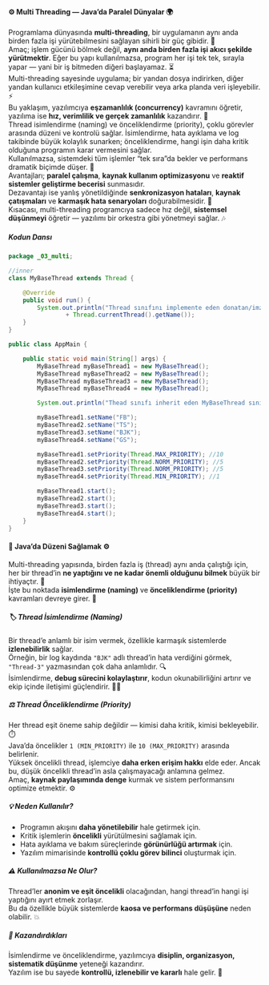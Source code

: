 #### ⚙️ Multi Threading — Java’da Paralel Dünyalar 🌍

Programlama dünyasında **multi-threading**, bir uygulamanın aynı anda birden fazla işi yürütebilmesini sağlayan sihirli bir güç gibidir. 🧠  
Amaç; işlem gücünü bölmek değil, **aynı anda birden fazla işi akıcı şekilde yürütmektir**. Eğer bu yapı kullanılmazsa, program her işi tek tek, sırayla yapar — yani bir iş bitmeden diğeri başlayamaz. ⏳  
Multi-threading sayesinde uygulama; bir yandan dosya indirirken, diğer yandan kullanıcı etkileşimine cevap verebilir veya arka planda veri işleyebilir. ⚡  
Bu yaklaşım, yazılımcıya **eşzamanlılık (concurrency)** kavramını öğretir, yazılıma ise **hız, verimlilik ve gerçek zamanlılık** kazandırır. 🚀  
Thread isimlendirme (naming) ve önceliklendirme (priority), çoklu görevler arasında düzeni ve kontrolü sağlar. İsimlendirme, hata ayıklama ve log takibinde büyük kolaylık sunarken; önceliklendirme, hangi işin daha kritik olduğuna programın karar vermesini sağlar.  
Kullanılmazsa, sistemdeki tüm işlemler “tek sıra”da bekler ve performans dramatik biçimde düşer. 🐢  
Avantajları; **paralel çalışma**, **kaynak kullanım optimizasyonu** ve **reaktif sistemler geliştirme becerisi** sunmasıdır.  
Dezavantajı ise yanlış yönetildiğinde **senkronizasyon hataları**, **kaynak çatışmaları** ve **karmaşık hata senaryoları** doğurabilmesidir. 🧩  
Kısacası, multi-threading programcıya sadece hız değil, **sistemsel düşünmeyi** öğretir — yazılımı bir orkestra gibi yönetmeyi sağlar. 🎶

##### Kodun Dansı

```java
package _03_multi;

//inner
class MyBaseThread extends Thread {

    @Override
    public void run() {
        System.out.println("Thread sınıfını implemente eden donatan/imzalayan MyBaseThread sınıfının run metodu çalışıyor: "
                + Thread.currentThread().getName());
    }
}

public class AppMain {

    public static void main(String[] args) {
        MyBaseThread myBaseThread1 = new MyBaseThread();
        MyBaseThread myBaseThread2 = new MyBaseThread();
        MyBaseThread myBaseThread3 = new MyBaseThread();
        MyBaseThread myBaseThread4 = new MyBaseThread();

        System.out.println("Thead sınıfı inherit eden MyBaseThread sınıfları hazır!");

        myBaseThread1.setName("FB");
        myBaseThread2.setName("TS");
        myBaseThread3.setName("BJK");
        myBaseThread4.setName("GS");

        myBaseThread1.setPriority(Thread.MAX_PRIORITY); //10
        myBaseThread2.setPriority(Thread.NORM_PRIORITY); //5
        myBaseThread3.setPriority(Thread.NORM_PRIORITY); //5
        myBaseThread4.setPriority(Thread.MIN_PRIORITY); //1

        myBaseThread1.start();
        myBaseThread2.start();
        myBaseThread3.start();
        myBaseThread4.start();
    }
}
```

#### 🧩 Java’da Düzeni Sağlamak ⚙️

Multi-threading yapısında, birden fazla iş (thread) aynı anda çalıştığı için, her bir thread’in **ne yaptığını ve ne kadar önemli olduğunu bilmek** büyük bir ihtiyaçtır. 🧠  
İşte bu noktada **isimlendirme (naming)** ve **önceliklendirme (priority)** kavramları devreye girer. 🎯

##### 🏷️ Thread İsimlendirme (Naming)
Bir thread’e anlamlı bir isim vermek, özellikle karmaşık sistemlerde **izlenebilirlik** sağlar.  
Örneğin, bir log kaydında `"BJK"` adlı thread’in hata verdiğini görmek, `"Thread-3"` yazmasından çok daha anlamlıdır. 🔍  
İsimlendirme, **debug sürecini kolaylaştırır**, kodun okunabilirliğini artırır ve ekip içinde iletişimi güçlendirir. 👨‍💻

##### ⚖️ Thread Önceliklendirme (Priority)
Her thread eşit öneme sahip değildir — kimisi daha kritik, kimisi bekleyebilir. ⏱️  
Java’da öncelikler `1 (MIN_PRIORITY)` ile `10 (MAX_PRIORITY)` arasında belirlenir.  
Yüksek öncelikli thread, işlemciye **daha erken erişim hakkı** elde eder. Ancak bu, düşük öncelikli thread’in asla çalışmayacağı anlamına gelmez.  
Amaç, **kaynak paylaşımında denge** kurmak ve sistem performansını optimize etmektir. ⚙️

##### 💡 Neden Kullanılır?
- Programın akışını **daha yönetilebilir** hale getirmek için.
- Kritik işlemlerin **öncelikli** yürütülmesini sağlamak için.
- Hata ayıklama ve bakım süreçlerinde **görünürlüğü artırmak** için.
- Yazılım mimarisinde **kontrollü çoklu görev bilinci** oluşturmak için.

##### ⚠️ Kullanılmazsa Ne Olur?
Thread’ler **anonim ve eşit öncelikli** olacağından, hangi thread’in hangi işi yaptığını ayırt etmek zorlaşır.  
Bu da özellikle büyük sistemlerde **kaosa ve performans düşüşüne** neden olabilir. 💥

##### 🌟 Kazandırdıkları
İsimlendirme ve önceliklendirme, yazılımcıya **disiplin, organizasyon, sistematik düşünme** yeteneği kazandırır.  
Yazılım ise bu sayede **kontrollü, izlenebilir ve kararlı** hale gelir. 🧠

